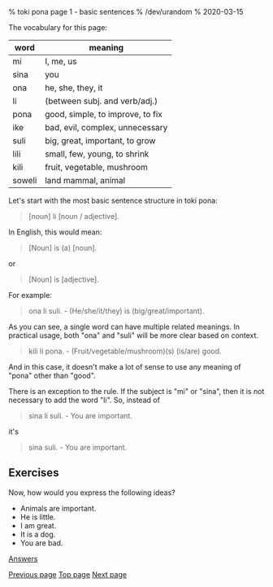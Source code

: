 % toki pona page 1 - basic sentences
% /dev/urandom
% 2020-03-15

The vocabulary for this page:

| word  | meaning                         |
|-------|---------------------------------|
| mi    | I, me, us                       |
| sina  | you                             |
| ona   | he, she, they, it               |
| li    | (between subj. and verb/adj.)   |
| pona  | good, simple, to improve, to fix|
| ike   | bad, evil, complex, unnecessary |
| suli  | big, great, important, to grow  |
| lili  | small, few, young, to shrink    |
| kili  | fruit, vegetable, mushroom      |
| soweli| land mammal, animal             |

Let's start with the most basic sentence structure in toki pona:

> [noun] li [noun / adjective].

In English, this would mean:

> [Noun] is (a) [noun].

or 

> [Noun] is [adjective].

For example:

> ona li suli. - (He/she/it/they) is (big/great/important).

As you can see, a single word can have multiple related meanings. In practical
usage, both "ona" and "suli" will be more clear based on context.

> kili li pona. - (Fruit/vegetable/mushroom)(s) (is/are) good.

And in this case, it doesn't make a lot of sense to use any meaning of "pona"
other than "good".

There is an exception to the rule. If the subject is "mi" or "sina", then it is
not necessary to add the word "li". So, instead of

> sina li suli. - You are important.

it's

> sina suli. - You are important.

## Exercises

Now, how would you express the following ideas?

* Animals are important.
* He is little.
* I am great.
* It is a dog.
* You are bad.

[Answers](answers.html#p1)

[Previous page](0.html) [Top page](index.html) [Next page](2.html)
